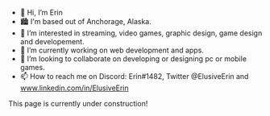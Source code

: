 - 👋 Hi, I’m Erin
- 🏙️ I'm based out of Anchorage, Alaska.
- 👀 I’m interested in streaming, video games, graphic design, game design and developement.
- 🌱 I’m currently working on web development and apps.
- 💞️ I’m looking to collaborate on developing or designing pc or mobile games. 
- 📫 How to reach me on Discord: Erin#1482, Twitter @ElusiveErin and www.linkedin.com/in/ElusiveErin

This page is currently under construction!

<!---
This is a ✨ special ✨ repository because its `README.md` (this file) appears on your GitHub profile.
You can click the Preview link to take a look at your changes.
--->
